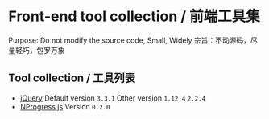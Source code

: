 # Front-end tool collection / 前端工具集
Purpose: Do not modify the source code, Small, Widely
宗旨：不动源码，尽量轻巧，包罗万象
## Tool collection / 工具列表
*   [jQuery](https://jquery.com/) Default version `3.3.1` Other version `1.12.4` `2.2.4`
*   [NProgress.js](http://ricostacruz.com/nprogress/) Version `0.2.0`